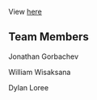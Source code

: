 View [here](https://3005project.vercel.app/)

## Team Members
Jonathan Gorbachev

William Wisaksana

Dylan Loree
